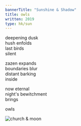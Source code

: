 ```yaml
---
bannerTitle: "Sunshine & Shadow" 
title: owls
written: 2019
type: hk/sun
---
```


deepening dusk  
hush enfolds  
last birds  
silent  

zazen expands  
boundaries blur  
distant barking  
inside  

now eternal  
night's bewitchment  
brings 

owls

![church & moon](/images/bucket/churchFullMoon.jpg "church & moon")
